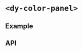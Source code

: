 # `<dy-color-panel>`

## Example

<gbp-example
  name="dy-color-panel"
  props='{"alpha": true, "value": "#e5e", "@change": "(evt) => evt.target.value = evt.detail"}'
  src="https://jspm.dev/duoyun-ui/elements/color-panel"></gbp-example>

## API

<gbp-api src="/src/elements/color-panel.ts"></gbp-api>
